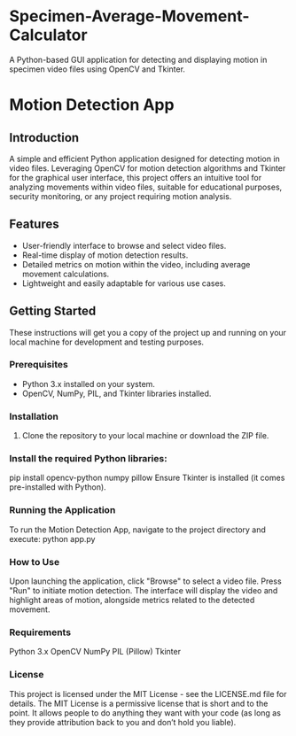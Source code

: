 # Specimen-Average-Movement-Calculator
A Python-based GUI application for detecting and displaying motion in specimen video files using OpenCV and Tkinter.

# Motion Detection App

## Introduction
A simple and efficient Python application designed for detecting motion in video files. Leveraging OpenCV for motion detection algorithms and Tkinter for the graphical user interface, this project offers an intuitive tool for analyzing movements within video files, suitable for educational purposes, security monitoring, or any project requiring motion analysis.

## Features
- User-friendly interface to browse and select video files.
- Real-time display of motion detection results.
- Detailed metrics on motion within the video, including average movement calculations.
- Lightweight and easily adaptable for various use cases.

## Getting Started
These instructions will get you a copy of the project up and running on your local machine for development and testing purposes.

### Prerequisites
- Python 3.x installed on your system.
- OpenCV, NumPy, PIL, and Tkinter libraries installed.

### Installation
1. Clone the repository to your local machine or download the ZIP file.


### Install the required Python libraries:
pip install opencv-python numpy pillow
Ensure Tkinter is installed (it comes pre-installed with Python).

### Running the Application
To run the Motion Detection App, navigate to the project directory and execute:
python app.py

### How to Use
Upon launching the application, click "Browse" to select a video file.
Press "Run" to initiate motion detection.
The interface will display the video and highlight areas of motion, alongside metrics related to the detected movement.
### Requirements
Python 3.x
OpenCV
NumPy
PIL (Pillow)
Tkinter
### License
This project is licensed under the MIT License - see the LICENSE.md file for details. The MIT License is a permissive license that is short and to the point. It allows people to do anything they want with your code (as long as they provide attribution back to you and don’t hold you liable).
